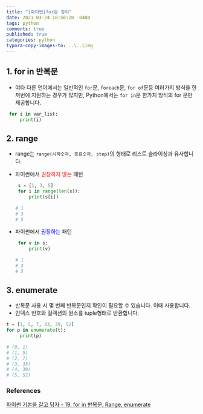 ```yaml
---
title: "[파이썬]for문 정리"
date: 2021-03-24 18:58:28 -0400
tags: python
comments: true
published: true
categories: python
typora-copy-images-to: ..\..\img
---
```


## 1. for in 반복문

- 여타 다른 언어에서는 일반적인 `for`문, `foreach`문, `for of`문등 여러가지 방식을 한꺼번에 지원하는 경우가 많지만, Python에서는 `for in`문 한가지 방식의 for 문만 제공합니다.

```python
 for i in var_list:
     print(i)
```



## 2. range

- range는 `range(시작숫자, 종료숫자, step)`의 형태로 리스트 슬라이싱과 유사합니다.

- 파이썬에서<span style="color:red"> 권장하지 않는 </span>패턴

  ```python
   s = [1, 3, 5]
   for i in range(len(s)):
       print(s[i])
          
  # 1
  # 3
  # 5
  ```

- 파이썬에서<span style="color:blue"> 권장하는 </span>패턴

  ```python
   for v in s:
       print(v)
      
  # 1
  # 3
  # 5
  ```



## 3. enumerate

- 반복문 사용 시 몇 번째 반복문인지 확인이 필요할 수 있습니다. 이때 사용합니다.
- 인덱스 번호와 컬렉션의 원소를 tuple형태로 반환합니다.

```python
t = [1, 5, 7, 33, 39, 52]
for p in enumerate(t):
     print(p)
        
# (0, 1)
# (1, 5)
# (2, 7)
# (3, 33)
# (4, 39)
# (5, 52)
```





### References

[파이썬 기본을 갈고 닦자 - 19. for in 반복문, Range, enumerate](https://wikidocs.net/16045)